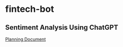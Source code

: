 # fintech-bot
## Sentiment Analysis Using ChatGPT

[Planning Document](https://docs.google.com/document/d/1xpMX9zIXkCxj88jm6XqHKgbfgu0vEuK1FP05yrap0nE/edit?usp=sharing_eip_m&ts=640a7ae2)